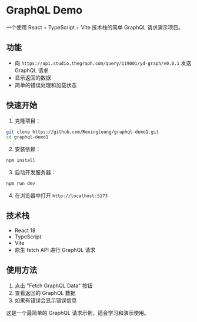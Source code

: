 # GraphQL Demo

一个使用 React + TypeScript + Vite 技术栈的简单 GraphQL 请求演示项目。

## 功能

- 向 `https://api.studio.thegraph.com/query/119001/yd-graph/v0.0.1` 发送 GraphQL 请求
- 显示返回的数据
- 简单的错误处理和加载状态

## 快速开始

1. 克隆项目：
```bash
git clone https://github.com/Rexingleung/graphql-demo1.git
cd graphql-demo1
```

2. 安装依赖：
```bash
npm install
```

3. 启动开发服务器：
```bash
npm run dev
```

4. 在浏览器中打开 `http://localhost:5173`

## 技术栈

- React 18
- TypeScript
- Vite
- 原生 fetch API 进行 GraphQL 请求

## 使用方法

1. 点击 "Fetch GraphQL Data" 按钮
2. 查看返回的 GraphQL 数据
3. 如果有错误会显示错误信息

这是一个最简单的 GraphQL 请求示例，适合学习和演示使用。
